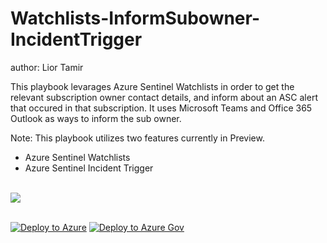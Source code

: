 # Watchlists-InformSubowner-IncidentTrigger
author: Lior Tamir

This playbook levarages Azure Sentinel Watchlists in order to get the relevant subscription owner contact details, and inform about an ASC alert that occured in that subscription.
It uses Microsoft Teams and Office 365 Outlook as ways to inform the sub owner.


Note: This playbook utilizes two features currently in Preview.
* Azure Sentinel Watchlists
* Azure Sentinel Incident Trigger
<br><br>

<img src="https://github.com/Azure/Azure-Sentinel/blob/master/Playbooks/Watchlist-InformSubowner-IncidentTrigger/images/designerView.png"/><br><br>

[![Deploy to Azure](https://aka.ms/deploytoazurebutton)](https://portal.azure.com/#create/Microsoft.Template/uri/https%3A%2F%2Fraw.githubusercontent.com%2FAzure%2FAzure-Sentinel%2Fmaster%2FPlaybooks%2FWatchlist-InformSubowner-IncidentTrigger%2Fazuredeploy.json)
[![Deploy to Azure Gov](https://aka.ms/deploytoazuregovbutton)](https://portal.azure.us/#create/Microsoft.Template/uri/https%3A%2F%2Fraw.githubusercontent.com%2FAzure%2FAzure-Sentinel%2Fmaster%2FPlaybooks%2FWatchlist-InformSubowner-IncidentTrigger%2Fazuredeploy.json)